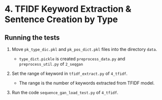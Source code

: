 # 4. TFIDF Keyword Extraction & Sentence Creation by Type

## Running the tests
1. Move `pk_type_dic.pkl` and `pk_pos_dict.pkl` files into the directory `data`.
    - `type_dict.pickle` is created `preprocess_data.py` and `preprocess_util.py` of `2_seqgan`

2. Set the range of keyword in `tfidf_extract.py` of `4_tfidf`.
    - The range is the number of keywords extracted from TFIDF model.

3. Run the code `sequence_gan_load_test.py` of `4_tfidf`.